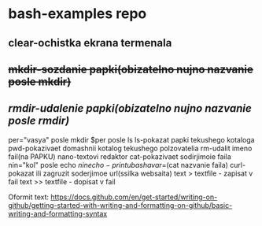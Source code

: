 # bash-examples repo
## **clear-ochistka ekrana termenala**
## ~~mkdir-sozdanie papki(obizatelno nujno nazvanie posle mkdir)~~
## _rmdir-udalenie papki(obizatelno nujno nazvanie posle rmdir)_
per="vasya" posle mkdir $per posle ls
ls-pokazat papki tekushego kotaloga
pwd-pokazivaet domashnii kotalog tekushego polzovatelia
rm-udalit imeno fail(na PAPKU)
nano-textovi redaktor
cat-pokazivaet sodirjimoie faila
nin="kol" posle echo $nin
echo-print u basha
var=$(cat nazvanie faila)
curl-pokazat ili zagruzit soderjimoe url(ssilka websaita)
text > textfile - zapisat v fail
text >> textfile - dopisat v fail

Oformit text: 
https://docs.github.com/en/get-started/writing-on-github/getting-started-with-writing-and-formatting-on-github/basic-writing-and-formatting-syntax